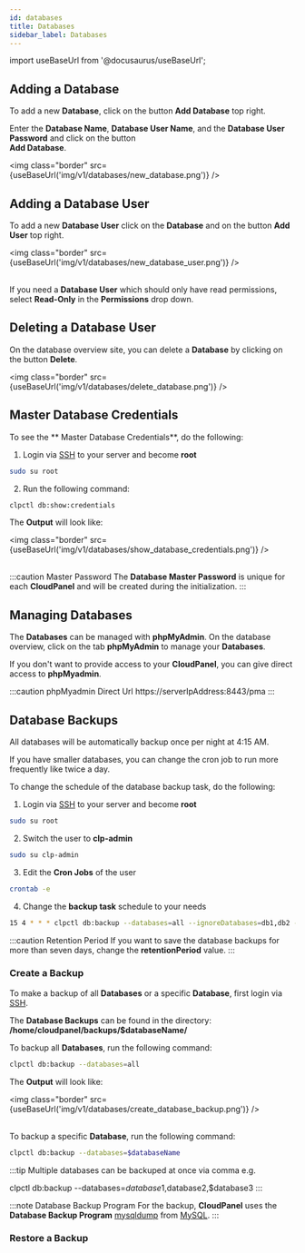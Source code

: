 ```yaml
---
id: databases
title: Databases
sidebar_label: Databases
---
```


import useBaseUrl from '@docusaurus/useBaseUrl';

## Adding a Database

To add a new **Database**, click on the button **Add Database** top right.

Enter the **Database Name**, **Database User Name**, and the **Database User Password** and
click on the button <br /> **Add Database**.

<img class="border" src={useBaseUrl('img/v1/databases/new_database.png')} />

## Adding a Database User

To add a new **Database User** click on the **Database** and on the button **Add User** top right.

<img class="border" src={useBaseUrl('img/v1/databases/new_database_user.png')} /> <br /> <br />

If you need a **Database User** which should only have read permissions, select **Read-Only** in the **Permissions** drop down.

## Deleting a Database User

On the database overview site, you can delete a **Database** by clicking on the button **Delete**.

<img class="border" src={useBaseUrl('img/v1/databases/delete_database.png')} />

## Master Database Credentials

To see the ** Master Database Credentials**, do the following:

1) Login via [SSH](users#ssh-login) to your server and become **root**

```bash
sudo su root
```

2) Run the following command:

```bash
clpctl db:show:credentials
```

The **Output** will look like:

<img class="border" src={useBaseUrl('img/v1/databases/show_database_credentials.png')} /> <br /> <br />

:::caution Master Password
The **Database Master Password** is unique for each **CloudPanel** and will be created during the initialization.
:::

## Managing Databases

The **Databases** can be managed with **phpMyAdmin**. On the database overview, click on the tab **phpMyAdmin** to manage
your **Databases**.

If you don't want to provide access to your **CloudPanel**, you can give direct access to **phpMyadmin**.

:::caution phpMyadmin Direct Url
https://serverIpAddress:8443/pma
:::

## Database Backups

All databases will be automatically backup once per night at 4:15 AM.

If you have smaller databases, you can change the cron job to run more frequently like twice a day. 

To change the schedule of the database backup task, do the following:

1) Login via [SSH](users#ssh-login) to your server and become **root**

```bash
sudo su root
```

2) Switch the user to **clp-admin**

```bash
sudo su clp-admin
```

3) Edit the **Cron Jobs** of the user

```bash
crontab -e
```

4) Change the **backup task** schedule to your needs

```bash
15 4 * * * clpctl db:backup --databases=all --ignoreDatabases=db1,db2 --retentionPeriod=7 &> /dev/null
```

:::caution Retention Period
If you want to save the database backups for more than seven days, change the **retentionPeriod** value.
:::

### Create a Backup

To make a backup of all **Databases** or a specific **Database**, first login via [SSH](users#ssh-login).

The **Database Backups** can be found in the directory: **/home/cloudpanel/backups/$databaseName/**

To backup all **Databases**, run the following command:

```bash
clpctl db:backup --databases=all
```

The **Output** will look like:

<img class="border" src={useBaseUrl('img/v1/databases/create_database_backup.png')} /> <br /> <br />

To backup a specific **Database**, run the following command:

```bash
clpctl db:backup --databases=$databaseName
```

:::tip
Multiple databases can be backuped at once via comma e.g. <br />

clpctl db:backup --databases=$database1,$database2,$database3
:::

:::note Database Backup Program
For the backup, **CloudPanel** uses the **Database Backup Program** [mysqldump](https://dev.mysql.com/doc/refman/8.0/en/mysqldump.html) from [MySQL](https://www.mysql.com/).
:::

### Restore a Backup